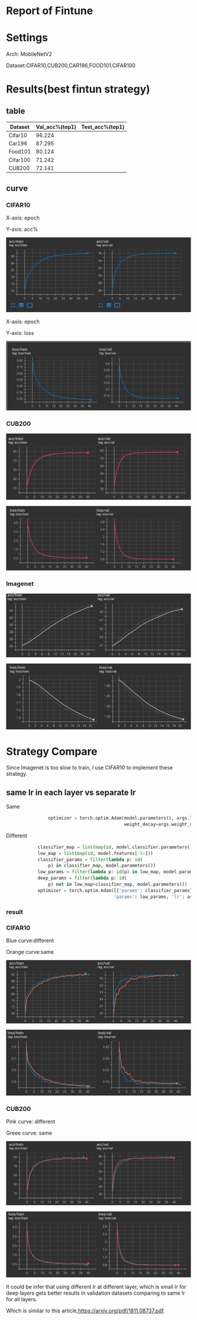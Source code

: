 # Report of Fintune



# Settings

Arch: MobileNetV2

Dataset:CIFAR10,CUB200,CAR196,FOOD101,CIFAR100

# Results(best fintun strategy)

## table

| Dataset  | Val_acc%(top1) | Test_acc%(top1) |
| -------- | -------------- | --------------- |
| Cifar10  | 96.224         |                 |
| Car196   | 87.295         |                 |
| Food101  | 80.124         |                 |
| Cifar100 | 71.242         |                 |
| CUB200   | 72.141         |                 |

## curve

### CIFAR10

X-axis: epoch

Y-axis: acc%

![image-20211125100333222](./pic/image-20211125100333222.png)

X-axis: epoch

Y-axis: loss

![image-20211125100355745](./pic/image-20211125100355745.png)

### CUB200

![image-20211125101410191](./pic/image-20211125101410191.png)

![image-20211125101527341](./pic/image-20211125101527341.png)

### Imagenet

![image-20211125101612803](./pic/image-20211125101612803.png)

![image-20211125101635876](./pic/image-20211125101635876.png)

# Strategy Compare

Since Imagenet is too slow to train, I use CIFAR10 to implement these strategy.

## same lr in each layer vs separate lr 

Same

```python
                optimizer = torch.optim.Adam(model.parameters(), args.lr,
                                             weight_decay=args.weight_decay)
```

Different

```python
            classifier_map = list(map(id, model.classifier.parameters()))
            low_map = list(map(id, model.features[-5:]))
            classifier_params = filter(lambda p: id(
                p) in classifier_map, model.parameters())
            low_params = filter(lambda p: id(p) in low_map, model.parameters())
            deep_params = filter(lambda p: id(
                p) not in low_map+classifier_map, model.parameters())
            optimizer = torch.optim.Adam([{'params': classifier_params}, {
                                         'params': low_params, 'lr': args.lr*0.6}, {'params': deep_params, 'lr': args.lr*0.4}], lr=args.lr)
```

### result

### CIFAR10

Blue curve:different

Orange curve:same

![image-20211125112331630](./pic/image-20211125112331630.png)

![image-20211125112353758](./pic/image-20211125112353758.png)

### CUB200

Pink curve: different

Greee curve: same

![image-20211125113624240](./pic/image-20211125113624240.png)

![image-20211125113844084](./pic/image-20211125113844084.png)

It could be infer that using different lr at different layer, which is small lr for deep layers gets better results in validation datasets comparing to same lr for all layers.

Which is similar to this article,https://arxiv.org/pdf/1811.08737.pdf.

### 



